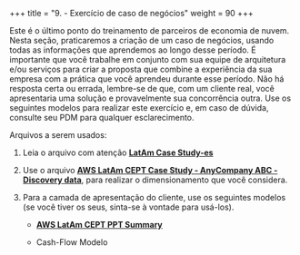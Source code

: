 +++ 
title = "9. - Exercício de caso de negócios" 
weight = 90
+++

Este é o último ponto do treinamento de parceiros de economia de nuvem. Nesta seção, praticaremos a criação de um caso de negócios, usando todas as informações que aprendemos ao longo desse período. É importante que você trabalhe em conjunto com sua equipe de arquitetura e/ou serviços para criar a proposta que combine a experiência da sua empresa com a prática que você aprendeu durante esse período. Não há resposta certa ou errada, lembre-se de que, com um cliente real, você apresentaria uma solução e provavelmente sua concorrência outra. Use os seguintes modelos para realizar este exercício e, em caso de dúvida, consulte seu PDM para qualquer esclarecimento.

Arquivos a serem usados:

1. Leia o arquivo com atenção <a href="https://d3csjjh7wiff1l.cloudfront.net/LatAm_Case_Study-es.pdf" target="_blank">**LatAm Case Study-es**</a>

1. Use o arquivo <a href="https://d3csjjh7wiff1l.cloudfront.net/AWS_LatAm_CEPT_Case_Study_-_AnyCompany_ABC_-_Discovery_data.xlsx" target="_blank">**AWS LatAm CEPT Case Study - AnyCompany ABC - Discovery data**</a>, para realizar o dimensionamento que você considera.

1. Para a camada de apresentação do cliente, use os seguintes modelos (se você tiver os seus, sinta-se à vontade para usá-los).

    - <a href="https://d3csjjh7wiff1l.cloudfront.net/AWS_LatAm_CEPT_PPT_Summary.pptx" target="_blank">**AWS LatAm CEPT PPT Summary**</a>

    - Cash-Flow Modelo